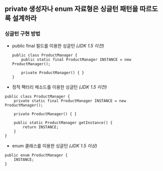 ## private 생성자나 enum 자료형은 싱글턴 패턴을 따르도록 설계하라

### 싱글턴 구현 방법
- public final 필드를 이용한 싱글턴 _(JDK 1.5 이전)_

	```
	public class ProductManager {
		public static final ProductManager INSTANCE = new ProductManager();

		private ProductManager() { }
	}
	```

- 정적 팩터리 메소드를 이용한 싱글턴 _(JDK 1.5 이전)_

```
public class ProductManager {
	private static final ProductManager INSTANCE = new ProductManager();

	private ProductManager() { }

	public static ProductManager getInstance() {
		return INSTANCE;
	}
}
```

- enum 클래스를 이용한 싱글턴 _(JDK 1.5 이상)_
```
public enum ProductManager {
	INSTANCE;
}
```